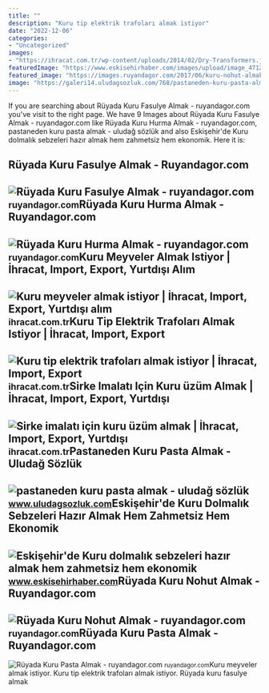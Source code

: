 ```yaml
---
title: ""
description: "Kuru tip elektrik trafoları almak istiyor"
date: "2022-12-06"
categories:
- "Uncategorized"
images:
- "https://ihracat.com.tr/wp-content/uploads/2014/02/Dry-Transformers.jpg"
featuredImage: "https://www.eskisehirhaber.com/images/upload/image_4712.png"
featured_image: "https://images.ruyandagor.com/2017/06/kuru-nohut-almak-0206.jpg"
image: "https://galeri14.uludagsozluk.com/768/pastaneden-kuru-pasta-almak_2264471.png"
---
```


If you are searching about Rüyada Kuru Fasulye Almak - ruyandagor.com you've visit to the right page. We have 9 Images about Rüyada Kuru Fasulye Almak - ruyandagor.com like Rüyada Kuru Hurma Almak - ruyandagor.com, pastaneden kuru pasta almak - uludağ sözlük and also Eskişehir'de Kuru dolmalık sebzeleri hazır almak hem zahmetsiz hem ekonomik. Here it is:

Rüyada Kuru Fasulye Almak - Ruyandagor.com
------------------------------------------

 ![Rüyada Kuru Fasulye Almak - ruyandagor.com](https://images.ruyandagor.com/2017/04/kuru-fasulye-almak-2154.jpg) <small>ruyandagor.com</small>Rüyada Kuru Hurma Almak - Ruyandagor.com
----------------------------------------

 ![Rüyada Kuru Hurma Almak - ruyandagor.com](https://images.ruyandagor.com/2017/05/kuru-hurma-almak-2126.jpg) <small>ruyandagor.com</small>Kuru Meyveler Almak Istiyor | İhracat, Import, Export, Yurtdışı Alım
--------------------------------------------------------------------

 ![Kuru meyveler almak istiyor | İhracat, Import, Export, Yurtdışı alım](https://ihracat.com.tr/wp-content/uploads/2014/10/Dry-fruits.jpg) <small>ihracat.com.tr</small>Kuru Tip Elektrik Trafoları Almak Istiyor | İhracat, Import, Export
-------------------------------------------------------------------

 ![Kuru tip elektrik trafoları almak istiyor | İhracat, Import, Export](https://ihracat.com.tr/wp-content/uploads/2014/02/Dry-Transformers.jpg) <small>ihracat.com.tr</small>Sirke Imalatı Için Kuru üzüm Almak | İhracat, Import, Export, Yurtdışı
----------------------------------------------------------------------

 ![Sirke imalatı için kuru üzüm almak | İhracat, Import, Export, Yurtdışı](https://ihracat.com.tr/wp-content/uploads/2013/12/Industrial-Dried-Raisins-For-Vinegar.jpg) <small>ihracat.com.tr</small>Pastaneden Kuru Pasta Almak - Uludağ Sözlük
-------------------------------------------

 ![pastaneden kuru pasta almak - uludağ sözlük](https://galeri14.uludagsozluk.com/768/pastaneden-kuru-pasta-almak_2264471.png) <small>www.uludagsozluk.com</small>Eskişehir'de Kuru Dolmalık Sebzeleri Hazır Almak Hem Zahmetsiz Hem Ekonomik
---------------------------------------------------------------------------

 ![Eskişehir'de Kuru dolmalık sebzeleri hazır almak hem zahmetsiz hem ekonomik](https://www.eskisehirhaber.com/images/upload/image_4712.png) <small>www.eskisehirhaber.com</small>Rüyada Kuru Nohut Almak - Ruyandagor.com
----------------------------------------

 ![Rüyada Kuru Nohut Almak - ruyandagor.com](https://images.ruyandagor.com/2017/06/kuru-nohut-almak-0206.jpg) <small>ruyandagor.com</small>Rüyada Kuru Pasta Almak - Ruyandagor.com
----------------------------------------

 ![Rüyada Kuru Pasta Almak - ruyandagor.com](https://images.ruyandagor.com/2017/05/kuru-pasta-almak-2230.jpg) <small>ruyandagor.com</small>Kuru meyveler almak istiyor. Kuru tip elektrik trafoları almak istiyor. Rüyada kuru fasulye almak
